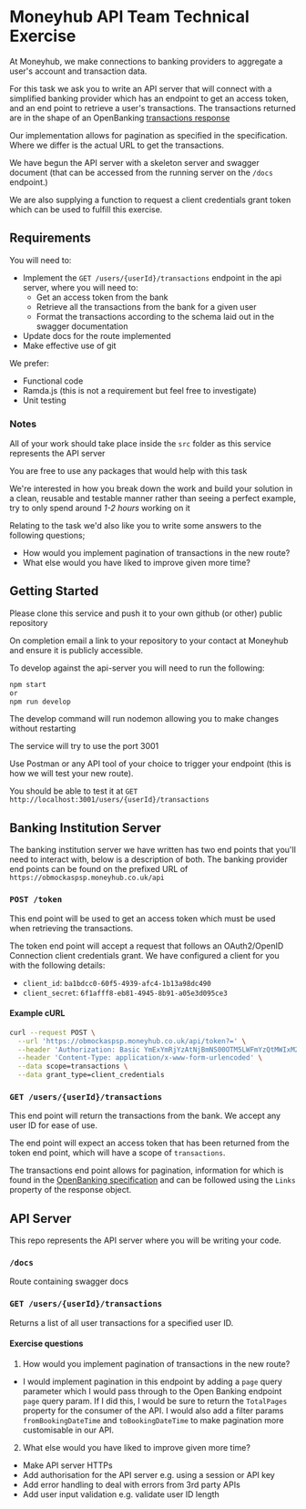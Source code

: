 # Moneyhub API Team Technical Exercise

At Moneyhub, we make connections to banking providers to aggregate a user's account and transaction data.

For this task we ask you to write an API server that will connect with a simplified banking provider which has an endpoint to get an access token, and an end point to retrieve a user's transactions. The transactions returned are in the shape of an OpenBanking [transactions response](https://openbankinguk.github.io/read-write-api-site3/v3.1.7/resources-and-data-models/aisp/Transactions.html#uml-diagram)

Our implementation allows for pagination as specified in the specification. Where we differ is the actual URL to get the transactions.

We have begun the API server with a skeleton server and swagger document (that can be accessed from the running server on the `/docs` endpoint.)

We are also supplying a function to request a client credentials grant token which can be used to fulfill this exercise.

## Requirements

You will need to:

- Implement the `GET /users/{userId}/transactions` endpoint in the api server, where you will need to:
    - Get an access token from the bank
    - Retrieve all the transactions from the bank for a given user
    - Format the transactions according to the schema laid out in the swagger documentation
- Update docs for the route implemented
- Make effective use of git

We prefer:
- Functional code
- Ramda.js (this is not a requirement but feel free to investigate)
- Unit testing

### Notes
All of your work should take place inside the `src` folder as this service represents the API server

You are free to use any packages that would help with this task

We're interested in how you break down the work and build your solution in a clean, reusable and testable manner rather than seeing a perfect example, try to only spend around *1-2 hours* working on it

Relating to the task we'd also like you to write some answers to the following questions;

- How would you implement pagination of transactions in the new route?
- What else would you have liked to improve given more time?

## Getting Started

Please clone this service and push it to your own github (or other) public repository

On completion email a link to your repository to your contact at Moneyhub and ensure it is publicly accessible.

To develop against the api-server you will need to run the following:

```bash
npm start
or
npm run develop
```

The develop command will run nodemon allowing you to make changes without restarting

The service will try to use the port 3001

Use Postman or any API tool of your choice to trigger your endpoint (this is how we will test your new route).

You should be able to test it at `GET http://localhost:3001/users/{userId}/transactions`


## Banking Institution Server

The banking institution server we have written has two end points that you'll need to interact with, below is a description of both. The banking provider end points can be found on the prefixed URL of `https://obmockaspsp.moneyhub.co.uk/api`

### `POST /token`

This end point will be used to get an access token which must be used when retrieving the transactions.

The token end point will accept a request that follows an OAuth2/OpenID Connection client credentials grant. We have configured a client for you with the following details:

- `client_id`: `ba1bdcc0-60f5-4939-afc4-1b13a98dc490`
- `client_secret`: `6f1afff8-eb81-4945-8b91-a05e3d095ce3`

#### Example cURL

```bash
curl --request POST \
  --url 'https://obmockaspsp.moneyhub.co.uk/api/token?=' \
  --header 'Authorization: Basic YmExYmRjYzAtNjBmNS00OTM5LWFmYzQtMWIxM2E5OGRjNDkwOjZmMWFmZmY4LWViODEtNDk0NS04YjkxLWEwNWUzZDA5NWNlMw==' \
  --header 'Content-Type: application/x-www-form-urlencoded' \
  --data scope=transactions \
  --data grant_type=client_credentials
```

### `GET /users/{userId}/transactions`

This end point will return the transactions from the bank. We accept any user ID for ease of use.

The end point will expect an access token that has been returned from the token end point, which will have a scope of `transactions`.

The transactions end point allows for pagination, information for which is found in the [OpenBanking specification](https://openbankinguk.github.io/read-write-api-site3/v3.1.7/resources-and-data-models/aisp/Transactions.html#uml-diagram) and can be followed using the `Links` property of the response object.

## API Server

This repo represents the API server where you will be writing your code.

### `/docs`

Route containing swagger docs

### `GET /users/{userId}/transactions`

Returns a list of all user transactions for a specified user ID.

#### Exercise questions
1. How would you implement pagination of transactions in the new route?
- I would implement pagination in this endpoint by adding a `page` query parameter which I would pass through to the Open Banking endpoint `page` query param. If I did this, I would be sure to return the `TotalPages` property for the consumer of the API. I would also add a filter params `fromBookingDateTime` and `toBookingDateTime` to make pagination more customisable in our API.

2. What else would you have liked to improve given more time?
- Make API server HTTPs 
- Add authorisation for the API server e.g. using a session or API key
- Add error handling to deal with errors from 3rd party APIs
- Add user input validation e.g. validate user ID length


